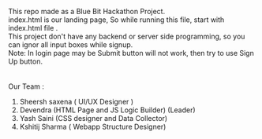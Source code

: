 This repo made as a Blue Bit Hackathon Project. <br>
index.html is our landing page, So while running this file, start with index.html file .<br>
This project don't have any backend or server side programming, so you can ignor all input boxes while signup. <br>
Note: In login page may be Submit button will not work, then try to use Sign Up button. <br> 
<br> <br>
Our Team : <br>
1. Sheersh saxena ( UI/UX Designer ) <br>
2. Devendra (HTML Page and JS Logic Builder) (Leader)<br>
3. Yash Saini (CSS designer and Data Collector) <br>
4. Kshitij Sharma ( Webapp Structure Designer) <br>

